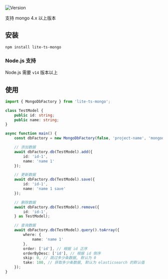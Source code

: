 ![Version](https://img.shields.io/badge/version-1.1.0-green.svg)

支持 mongo 4.x 以上版本

## 安装

```
npm install lite-ts-mongo
```

### Node.js 支持

Node.js 需要 `v14` 版本以上

## 使用

```typescript
import { MongoDbFactory } from 'lite-ts-mongo';

class TestModel {
    public id: string;
    public name: string;
}

async function main() {
    const dbFactory = new MongoDbFactory(false, 'project-name', 'mongodb://localhost:27017');

    // 添加数据
    await dbFactory.db(TestModel).add({
        id: 'id-1',
        name: 'name 1'
    });

    // 更新数据
    await dbFactory.db(TestModel).save({
        id: 'id-1',
        name: 'name 1 save'
    });

    // 删除数据
    await dbFactory.db(TestModel).remove({
        id: 'id-1',
    } as TestModel);

    // 查询数据
    await dbFactory.db(TestModel).query().toArray({
        where: {
            name: 'name 1'
        },
        order: ['id'], // 根据 id 正序
        orderByDesc: ['id'], // 根据 id 倒序
        skip: 0, // 跳过多少条数据, 默认为 0 
        take: 100, // 获取多少条数据, 默认为 elasticsearch 的默认值
    });
}
```
